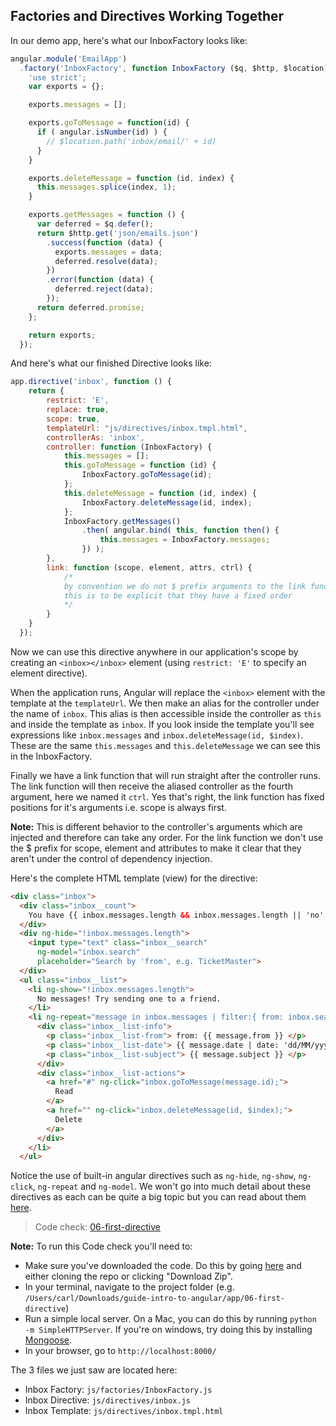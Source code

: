 ## Factories and Directives Working Together

In our demo app, here's what our InboxFactory looks like:

```js
angular.module('EmailApp')
  .factory('InboxFactory', function InboxFactory ($q, $http, $location) {
    'use strict';
    var exports = {};

    exports.messages = [];

    exports.goToMessage = function(id) {
      if ( angular.isNumber(id) ) {
        // $location.path('inbox/email/' + id)
      }
    }

    exports.deleteMessage = function (id, index) {
      this.messages.splice(index, 1);
    }

    exports.getMessages = function () {
      var deferred = $q.defer();
      return $http.get('json/emails.json')
        .success(function (data) {
          exports.messages = data;
          deferred.resolve(data);
        })
        .error(function (data) {
          deferred.reject(data);
        });
      return deferred.promise;
    };

    return exports;
  });
```

And here's what our finished Directive looks like:
```js
app.directive('inbox', function () {
    return {
        restrict: 'E',
        replace: true,
        scope: true,
        templateUrl: "js/directives/inbox.tmpl.html",
        controllerAs: 'inbox',
        controller: function (InboxFactory) {
            this.messages = [];
            this.goToMessage = function (id) {
                InboxFactory.goToMessage(id);
            };
            this.deleteMessage = function (id, index) {
                InboxFactory.deleteMessage(id, index);
            };
            InboxFactory.getMessages()
                .then( angular.bind( this, function then() {
                    this.messages = InboxFactory.messages;
                }) );
        },
        link: function (scope, element, attrs, ctrl) {
            /* 
            by convention we do not $ prefix arguments to the link function
            this is to be explicit that they have a fixed order
            */
        }
    }
  });
```

Now we can use this directive anywhere in our application's scope by creating an `<inbox></inbox>` element (using `restrict: 'E'` to specify an element directive).

When the application runs, Angular will replace the `<inbox>` element with the template at the `templateUrl`. We then make an alias for the controller under the name of `inbox`. This alias is then accessible inside the controller as `this` and inside the template as `inbox`. If you look inside the template you'll see expressions like `inbox.messages` and `inbox.deleteMessage(id, $index)`. These are the same `this.messages` and `this.deleteMessage` we can see this in the InboxFactory.

Finally we have a link function that will run straight after the controller runs. The link function will then receive the aliased controller as the fourth argument, here we named it `ctrl`.  Yes that's right, the link function has fixed positions for it's arguments i.e. scope is always first.

__Note:__ This is different behavior to the controller's arguments which are injected and therefore can take any order. For the link function we don't use the $ prefix for scope, element and attributes to make it clear that they aren't under the control of dependency injection.

Here's the complete HTML template (view) for the directive:

```html
<div class="inbox">
  <div class="inbox__count">
    You have {{ inbox.messages.length && inbox.messages.length || 'no' }} messages
  </div>
  <div ng-hide="!inbox.messages.length">
    <input type="text" class="inbox__search" 
      ng-model="inbox.search" 
      placeholder="Search by 'from', e.g. TicketMaster">
  </div>
  <ul class="inbox__list">
    <li ng-show="!inbox.messages.length">
      No messages! Try sending one to a friend.
    </li>
    <li ng-repeat="message in inbox.messages | filter:{ from: inbox.search }">
      <div class="inbox__list-info">
        <p class="inbox__list-from"> from: {{ message.from }} </p>
        <p class="inbox__list-date"> {{ message.date | date: 'dd/MM/yyyy' }} </p>
        <p class="inbox__list-subject"> {{ message.subject }} </p>
      </div>
      <div class="inbox__list-actions">
        <a href="#" ng-click="inbox.goToMessage(message.id);">
          Read
        </a>
        <a href="" ng-click="inbox.deleteMessage(id, $index);">
          Delete
        </a>
      </div>
    </li>
  </ul>
```

Notice the use of built-in angular directives such as `ng-hide`, `ng-show`, `ng-click`, `ng-repeat` and `ng-model`. We won't go into much detail about these directives as each can be quite a big topic but you can read about them [here](https://docs.angularjs.org/api/ng/directive).

> Code check: [06-first-directive](https://github.com/Thinkful/guide-intro-to-angular/tree/master/clean/06-first-directive)

__Note:__ To run this Code check you'll need to:
- Make sure you've downloaded the code. Do this by going [here](https://github.com/Thinkful/guide-intro-to-angular/tree/clean) and either cloning the repo or clicking "Download Zip".
- In your terminal, navigate to the project folder (e.g. `/Users/carl/Downloads/guide-intro-to-angular/app/06-first-directive`)
- Run a simple local server. On a Mac, you can do this by running `python -m SimpleHTTPServer`. If you're on windows, try doing this by installing [Mongoose](https://code.google.com/p/mongoose/).
- In your browser, go to `http://localhost:8000/`

The 3 files we just saw are located here:
- Inbox Factory: `js/factories/InboxFactory.js`
- Inbox Directive: `js/directives/inbox.js`
- Inbox Template: `js/directives/inbox.tmpl.html`
